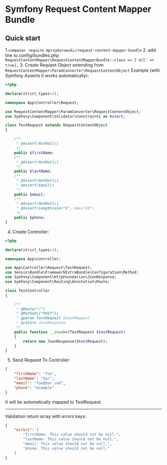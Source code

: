 # Symfony Request Content Mapper Bundle

## Quick start

1.`composer require mprzyborowski/request-content-mapper-bundle`
2. add line to config/bundles.php `RequestContentMapper\RequestContentMapperBundle::class => ['all' => true],`
3. Create Request Object extending from `RequestContentMapper\ParamConverter\RequestContentObject`
 Example (with Symfony Asserts it works automatically):
```php
<?php

declare(strict_types=1);

namespace App\Controller\Request;

use RequestContentMapper\ParamConverter\RequestContentObject;
use Symfony\Component\Validator\Constraints as Assert;

class TestRequest extends RequestContentObject
{

    /**
     * @Assert\NotNull()
     */
    public $firstName;
    /**
     * @Assert\NotNull()
     */
    public $lastName;
    /**
     * @Assert\NotNull()
     * @Assert\Email()
     */
    public $email;
    /**
     * @Assert\NotNull()
     * @Assert\Length(min="5", max="10")
     */
    public $phone;
}
```
4. Create Controller:

```php
<?php

declare(strict_types=1);

namespace App\Controller;

use App\Controller\Request\TestRequest;
use Sensio\Bundle\FrameworkExtraBundle\Configuration\Method;
use Symfony\Component\HttpFoundation\JsonResponse;
use Symfony\Component\Routing\Annotation\Route;

class TestController
{

    /**
     * @Route("/")
     * @Method({"POST"})
     * @param TestRequest $testRequest
     * @return JsonResponse
     */
    public function __invoke(TestRequest $testRequest)
    {
        return new JsonResponse($testRequest);
    }
}

```

5. Send Request To Controller:


```json
{
	"firstName": "foo",
	"lastName": "bar",
	"email": "foo@bar.com",
	"phone": "example"
}
```

It will be automatically mapped to TestRequest.

---
Validation return array with errors keys:
```json
{
    "errors": [
        "firstName: This value should not be null.",
        "lastName: This value should not be null.",
        "email: This value should not be null.",
        "phone: This value should not be null."
    ]
}
```
